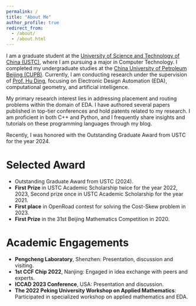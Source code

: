 ```yaml
---
permalink: /
title: "About Me"
author_profile: true
redirect_from: 
  - /about/
  - /about.html
---
```


I am a graduate student at the [University of Science and Technology of China (USTC)](https://en.ustc.edu.cn/), where I am pursuing a major in Computer Technology. I completed my undergraduate studies at the [China University of Petroleum Beijing (CUPB)](https://www.cup.edu.cn/english/). Currently, I am conducting research under the supervision of [Prof. Hu Ding](https://hu-ding.github.io/), focusing on Electronic Design Automation (EDA), computational geometry, and artificial intelligence.

My primary research interest lies in addressing placement and routing problems within the domain of EDA. I have authored several papers published in top-tier conferences and hold patents related to my research. I am proficient in both C++ and Python, and I frequently share insights and tutorials on these programming languages through my blog.

Recently, I was honored with the Outstanding Graduate Award from USTC for the year 2024.

Selected Award
======
- Outstanding Graduate Award from USTC (2024).
- **First Prize** in USTC Academic Scholarship twice for the year 2022, 2023, Second prize once in USTC Academic Scholarship for the year 2021.
- **First place** in OpenRoad contest for solving the Cost-Skew problem in 2023.
- **First Prize** in the 31st Beijing Mathematics Competition in 2020.

Academic Engagements
======
- **Pengcheng Laboratory**, Shenzhen: Presentation, discussion and visiting.
- **1st CCF Chip 2022**, Nanjing: Engaged in idea exchange with peers and experts.
- **ICCAD 2023 Conference**, USA: Presentation and discussion.
- **The 2022 Peking University Workshop on Applied Mathematics**: Participated in specialized workshop on applied mathematics and EDA.
